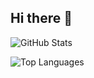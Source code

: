 ## Hi there 👋

<!--
**Mohammad-Sayyad/Mohammad-Sayyad** is a ✨ _special_ ✨ repository because its `README.md` (this file) appears on your GitHub profile.

Here are some ideas to get you started:

- 🔭 I’m currently working on ...
- 🌱 I’m currently learning ...
- 👯 I’m looking to collaborate on ...
- 🤔 I’m looking for help with ...
- 💬 Ask me about ...
- 📫 How to reach me: ...
- 😄 Pronouns: ...
- ⚡ Fun fact: ...
-->
![GitHub Stats](https://github-readme-stats.vercel.app/api?username=Mohammad-Sayyad&show_icons=true&theme=radical)


![Top Languages](https://github-readme-stats.vercel.app/api/top-langs/?username=Mohammad-Sayyad&layout=compact&theme=radical)

